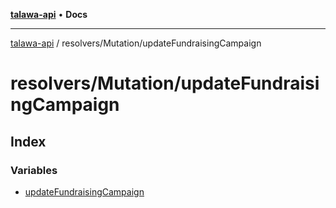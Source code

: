 [**talawa-api**](../../../README.md) • **Docs**

***

[talawa-api](../../../modules.md) / resolvers/Mutation/updateFundraisingCampaign

# resolvers/Mutation/updateFundraisingCampaign

## Index

### Variables

- [updateFundraisingCampaign](variables/updateFundraisingCampaign.md)
